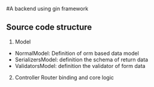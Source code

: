 #A backend using gin framework

## Source code structure 
1. Model
- NormalModel: Definition of orm based data model
- SerializersModel: definition the schema of return data
- ValidatorsModel: definition the validator of form data
2. Controller
Router binding and core logic